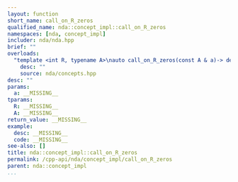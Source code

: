 ```yaml
---
layout: function
short_name: call_on_R_zeros
qualified_name: nda::concept_impl::call_on_R_zeros
namespaces: [nda, concept_impl]
includer: nda/nda.hpp
brief: ""
overloads:
  "template <int R, typename A>\nauto call_on_R_zeros(const A & a)-> decltype(call_on_R_zeros_impl(std::make_index_sequence<R>({}), a))":
    desc: ""
    source: nda/concepts.hpp
desc: ""
params:
  a: __MISSING__
tparams:
  R: __MISSING__
  A: __MISSING__
return_value: __MISSING__
example:
  desc: __MISSING__
  code: __MISSING__
see-also: []
title: nda::concept_impl::call_on_R_zeros
permalink: /cpp-api/nda/concept_impl/call_on_R_zeros
parent: nda::concept_impl
...
```


